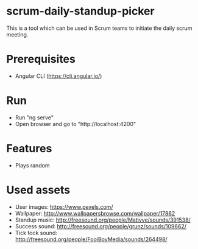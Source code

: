 # scrum-daily-standup-picker
This is a tool which can be used in Scrum teams to initiate the daily scrum meeting.

# Prerequisites
* Angular CLI (https://cli.angular.io/)

# Run
* Run "ng serve"
* Open browser and go to "http://localhost:4200"

# Features
* Plays random 

# Used assets
* User images: https://www.pexels.com/
* Wallpaper: http://www.wallpapersbrowse.com/wallpaper/17862
* Standup music: http://freesound.org/people/Mativve/sounds/391538/
* Success sound: http://freesound.org/people/grunz/sounds/109662/
* Tick tock sound: http://freesound.org/people/FoolBoyMedia/sounds/264498/